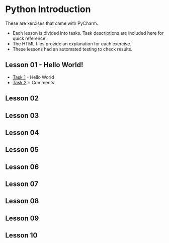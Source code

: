# Python Introduction

These are xercises that came with PyCharm. 
- Each lesson is divided into tasks. Task descriptions are included here for quick reference.
- The HTML files provide an explanation for each exercise. 
- These lessons had an automated testing to check results.

## Lesson 01 - Hello World!
- [Task 1](https://github.com/jdegrave/Python/tree/master/PythonIntroduction/lesson-01/task1) - Hello World
- [Task 2](https://github.com/jdegrave/Python/tree/master/PythonIntroduction/lesson-01/task2) = Comments
## Lesson 02


## Lesson 03


## Lesson 04


## Lesson 05


## Lesson 06



## Lesson 07


## Lesson 08


## Lesson 09



## Lesson 10

